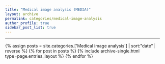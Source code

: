 ```yaml
---
title: "Medical image analysis (MEDIA)"
layout: archive
permalink: categories/medical-image-analysis
author_profile: true
sidebar_post_list: true
---
```


<!-- 공백이 포함되어 있는 카테고리 이름의 경우 site.categories['a b c'] 이런식으로! -->

***

{% assign posts = site.categories.['Medical image analysis'] | sort:"date" | reverse %}
{% for post in posts %} {% include archive-single.html type=page.entries_layout %} {% endfor %}
